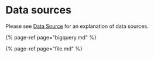 # Data sources

Please see [Data Source](../../concepts/feature-view.md#data-source) for an explanation of data sources.

{% page-ref page="bigquery.md" %}

{% page-ref page="file.md" %}



